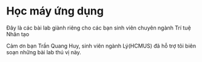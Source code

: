 # Học máy ứng dụng
Đây là các bài lab giành riêng cho các bạn sinh viên chuyên ngành Trí tuệ Nhân tạo

Cảm ơn bạn Trần Quang Huy, sinh viên ngành Lý(HCMUS) đã hỗ trợ tôi biên soạn những bài lab thú vị này.

